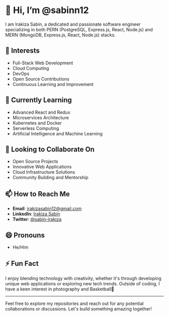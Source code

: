 # 👋 Hi, I’m @sabinn12

I am Irakiza Sabin, a dedicated and passionate software engineer specializing in both PERN (PostgreSQL, Express.js, React, Node.js) and MERN (MongoDB, Express.js, React, Node.js) stacks.

## 👀 Interests
- Full-Stack Web Development
- Cloud Computing
- DevOps
- Open Source Contributions
- Continuous Learning and Improvement

## 🌱 Currently Learning
- Advanced React and Redux
- Microservices Architecture
- Kubernetes and Docker
- Serverless Computing
- Artificial Intelligence and Machine Learning

## 💞️ Looking to Collaborate On
- Open Source Projects
- Innovative Web Applications
- Cloud Infrastructure Solutions
- Community Building and Mentorship

## 📫 How to Reach Me
- **Email**: [irakizasabin12@gmail.com](mailto:irakizasabin12@gmail.com)
- **LinkedIn**: [Irakiza Sabin](https://www.linkedin.com/in/irakiza-sabin-6a8a55230/)
- **Twitter**: [@sabin-irakiza](https://x.com/sabin_irakiza)

## 😄 Pronouns
- He/Him


## ⚡ Fun Fact
I enjoy blending technology with creativity, whether it's through developing unique web applications or exploring new tech trends. Outside of coding, I have a keen interest in photography and Basketball🏀

---

Feel free to explore my repositories and reach out for any potential collaborations or discussions. Let's build something amazing together! 

